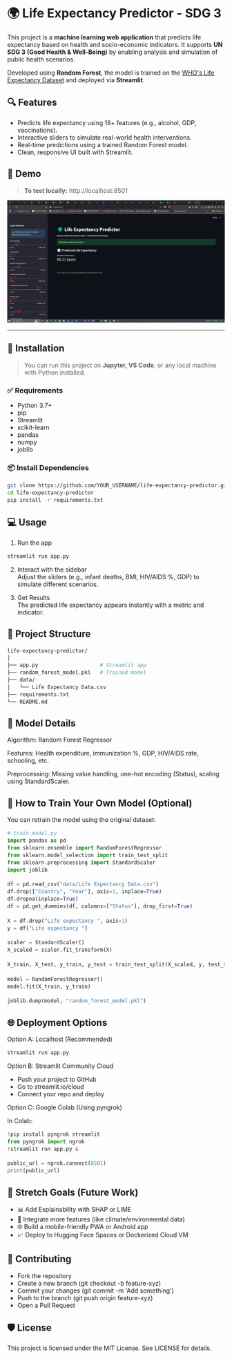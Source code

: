 # 🌍 Life Expectancy Predictor - SDG 3

This project is a **machine learning web application** that predicts life expectancy based on health and socio-economic indicators. It supports **UN SDG 3 (Good Health & Well-Being)** by enabling analysis and simulation of public health scenarios.

Developed using **Random Forest**, the model is trained on the [WHO's Life Expectancy Dataset](https://www.kaggle.com/datasets/kumarajarshi/life-expectancy-who) and deployed via **Streamlit**.

## 🔍 Features

- Predicts life expectancy using 18+ features (e.g., alcohol, GDP, vaccinations).
- Interactive sliders to simulate real-world health interventions.
- Real-time predictions using a trained Random Forest model.
- Clean, responsive UI built with Streamlit.

## 🧪 Demo

> **To test locally:**
> http://localhost:8501

![screenshot](./Demo/demo.png)

---

## 🚀 Installation

> You can run this project on **Jupyter, VS Code**, or any local machine with Python installed.

### ✅ Requirements

- Python 3.7+
- pip
- Streamlit
- scikit-learn
- pandas
- numpy
- joblib

### 📦 Install Dependencies

```bash
git clone https://github.com/YOUR_USERNAME/life-expectancy-predictor.git
cd life-expectancy-predictor
pip install -r requirements.txt
```

## 💻 Usage

1. Run the app

```bash
streamlit run app.py
```

2. Interact with the sidebar  
Adjust the sliders (e.g., infant deaths, BMI, HIV/AIDS %, GDP) to simulate different scenarios.

3. Get Results  
The predicted life expectancy appears instantly with a metric and indicator.

## 📂 Project Structure

```bash
life-expectancy-predictor/
│
├── app.py                    # Streamlit app
├── random_forest_model.pkl   # Trained model
├── data/
│   └── Life Expectancy Data.csv
├── requirements.txt
└── README.md
```

## 🧠 Model Details

Algorithm: Random Forest Regressor

Features: Health expenditure, immunization %, GDP, HIV/AIDS rate, schooling, etc.

Preprocessing: Missing value handling, one-hot encoding (Status), scaling using StandardScaler.

## 🤖 How to Train Your Own Model (Optional)

You can retrain the model using the original dataset:

```python
# train_model.py
import pandas as pd
from sklearn.ensemble import RandomForestRegressor
from sklearn.model_selection import train_test_split
from sklearn.preprocessing import StandardScaler
import joblib

df = pd.read_csv("data/Life Expectancy Data.csv")
df.drop(["Country", "Year"], axis=1, inplace=True)
df.dropna(inplace=True)
df = pd.get_dummies(df, columns=["Status"], drop_first=True)

X = df.drop("Life expectancy ", axis=1)
y = df["Life expectancy "]

scaler = StandardScaler()
X_scaled = scaler.fit_transform(X)

X_train, X_test, y_train, y_test = train_test_split(X_scaled, y, test_size=0.2)

model = RandomForestRegressor()
model.fit(X_train, y_train)

joblib.dump(model, "random_forest_model.pkl")

```


## 🌐 Deployment Options

Option A: Localhost (Recommended)

```bash
streamlit run app.py
```

Option B: Streamlit Community Cloud

- Push your project to GitHub
- Go to streamlit.io/cloud
- Connect your repo and deploy

Option C: Google Colab (Using pyngrok)

In Colab:

```python
!pip install pyngrok streamlit
from pyngrok import ngrok
!streamlit run app.py &

public_url = ngrok.connect(8501)
print(public_url)
```

## 🧩 Stretch Goals (Future Work)

- 📊 Add Explainability with SHAP or LIME
- 🧬 Integrate more features (like climate/environmental data)
- 🌐 Build a mobile-friendly PWA or Android app
- 📈 Deploy to Hugging Face Spaces or Dockerized Cloud VM

## 🤝 Contributing

- Fork the repository
- Create a new branch (git checkout -b feature-xyz)
- Commit your changes (git commit -m 'Add something')
- Push to the branch (git push origin feature-xyz)
- Open a Pull Request

## 🛡 License

This project is licensed under the MIT License. See LICENSE for details.
